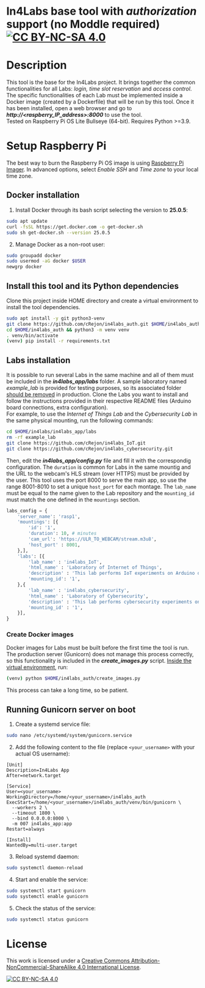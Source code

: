 In4Labs base tool with _authorization_ support (no Moddle required) [![CC BY-NC-SA 4.0][cc-by-nc-sa-shield]][cc-by-nc-sa]
=====
# Description
This tool is the base for the In4Labs project.
It brings together the common functionalities for all Labs: _login, time slot reservation_ and _access control_. The specific functionalities of each Lab must be implemented inside a Docker image (created by a Dockerfile) that will be run by this tool. Once it has been installed, open a web browser and go to **_http://<raspberry_IP_address>:8000_** to use the tool.  
Tested on Raspberry Pi OS Lite Bullseye (64-bit). Requires Python >=3.9.

# Setup Raspberry Pi
The best way to burn the Raspberry Pi OS image is using [Raspberry Pi Imager](https://www.raspberrypi.org/software/). In advanced options, select _Enable SSH_ and _Time zone_ to your local time zone.  
## Docker installation
1. Install Docker through its bash script selecting the version to **25.0.5**:
``` bash
sudo apt update
curl -fsSL https://get.docker.com -o get-docker.sh
sudo sh get-docker.sh --version 25.0.5
```
2. Manage Docker as a non-root user:
```  bash
sudo groupadd docker
sudo usermod -aG docker $USER
newgrp docker
```
## Install this tool and its Python dependencies
Clone this project inside HOME directory and create a virtual environment to install the tool dependencies.
``` bash
sudo apt install -y git python3-venv
git clone https://github.com/cRejon/in4labs_auth.git $HOME/in4labs_auth
cd $HOME/in4labs_auth && python3 -m venv venv
. venv/bin/activate
(venv) pip install -r requirements.txt
```
## Labs installation
It is possible to run several Labs in the same machine and all of them must be included in the **_in4labs_app/labs_** folder. A sample laboratory named _example_lab_ is provided for testing purposes, so its associated folder <ins>should be removed</ins> in production. Clone the Labs you want to install and follow the instructions provided in their respective README files (Arduino board connections, extra configuration).  
For example, to use the _Internet of Things Lab_ and the _Cybersecurity Lab_ in the same physical mounting, run the following commands:
``` bash
cd $HOME/in4labs/in4labs_app/labs
rm -rf example_lab
git clone https://github.com/cRejon/in4labs_IoT.git
git clone https://github.com/cRejon/in4labs_cybersecurity.git
```
Then, edit the **_in4labs_app/config.py_** file and fill it with the correspondig configuration. The `duration` is common for Labs in the same mountig and the URL to the webcam's HLS stream (over HTTPS) must be provided by the user. This tool uses the port 8000 to serve the main app, so use the range 8001-8010 to set a unique `host_port` for each montage. The `lab_name` must be equal to the name given to the Lab repository and the `mounting_id` must match the one defined in the `mountings` section.  
``` python
labs_config = {
    'server_name': 'rasp1',
    'mountings': [{
        'id': '1', 
        'duration': 10, # minutes
        'cam_url': 'https://ULR_TO_WEBCAM/stream.m3u8',
        'host_port' : 8001,
    },],
    'labs': [{
        'lab_name' : 'in4labs_IoT',
        'html_name' : 'Laboratory of Internet of Things',
        'description' : 'This lab performs IoT experiments on Arduino devices',
        'mounting_id': '1',
    },{
        'lab_name' : 'in4labs_cybersecurity',
        'html_name' : 'Laboratory of Cybersecurity',
        'description' : 'This lab performs cybersecurity experiments on Arduino devices.',
        'mounting_id' : '1',
    }],
}
```
### Create Docker images
Docker images for Labs must be built before the first time the tool is run. The production server (Gunicorn) does not manage this process correctly, so this functionality is included in the **_create_images.py_** script. <u>Inside the virtual environment</u>, run:
``` bash
(venv) python $HOME/in4labs_auth/create_images.py
```
This process can take a long time, so be patient.
## Running Gunicorn server on boot
1. Create a systemd service file:
``` bash
sudo nano /etc/systemd/system/gunicorn.service
```
2. Add the following content to the file (replace `<your_username>` with your actual OS username):
```
[Unit]
Description=In4Labs App
After=network.target

[Service]
User=<your_username>
WorkingDirectory=/home/<your_username>/in4labs_auth
ExecStart=/home/<your_username>/in4labs_auth/venv/bin/gunicorn \
  --workers 2 \
  --timeout 1800 \
  --bind 0.0.0.0:8000 \
  -m 007 in4labs_app:app
Restart=always

[Install]
WantedBy=multi-user.target
```
3. Reload systemd daemon:
``` bash
sudo systemctl daemon-reload
```
4. Start and enable the service:
``` bash
sudo systemctl start gunicorn
sudo systemctl enable gunicorn
```
5. Check the status of the service:
``` bash
sudo systemctl status gunicorn
```
# License
This work is licensed under a
[Creative Commons Attribution-NonCommercial-ShareAlike 4.0 International License][cc-by-nc-sa].

[![CC BY-NC-SA 4.0][cc-by-nc-sa-image]][cc-by-nc-sa]

[cc-by-nc-sa]: http://creativecommons.org/licenses/by-nc-sa/4.0/
[cc-by-nc-sa-image]: https://licensebuttons.net/l/by-nc-sa/4.0/88x31.png
[cc-by-nc-sa-shield]: https://img.shields.io/badge/License-CC%20BY--NC--SA%204.0-lightgrey.svg
